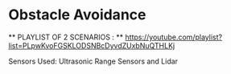 # Obstacle Avoidance #

** PLAYLIST OF 2 SCENARIOS : ** https://youtube.com/playlist?list=PLpwKvoFGSKLODSNBcDyvdZUxbNuQTHLKj

Sensors Used: Ultrasonic Range Sensors and Lidar

